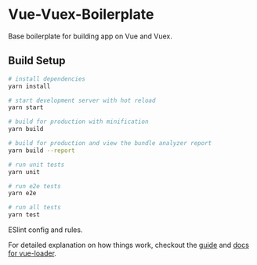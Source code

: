 # Vue-Vuex-Boilerplate

Base boilerplate for building app on Vue and Vuex.

## Build Setup

``` bash
# install dependencies
yarn install

# start development server with hot reload
yarn start

# build for production with minification
yarn build

# build for production and view the bundle analyzer report
yarn build --report

# run unit tests
yarn unit

# run e2e tests
yarn e2e

# run all tests
yarn test
```

ESlint config and rules.

For detailed explanation on how things work, checkout the [guide](http://vuejs-templates.github.io/webpack/) and [docs for vue-loader](http://vuejs.github.io/vue-loader).
